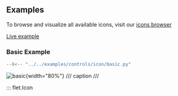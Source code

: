 ## Examples

To browse and visualize all available icons,
visit our [icons browser](https://gallery.flet.dev/icons-browser/)

[Live example](https://flet-controls-gallery.fly.dev/displays/icon)

### Basic Example

```python
--8<-- "../../examples/controls/icon/basic.py"
```

![basic](../examples/controls/icon/media/basic.png){width="80%"}
/// caption
///

::: flet.Icon
